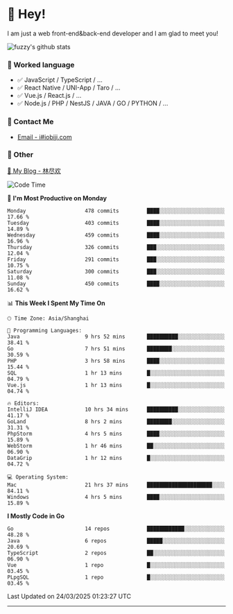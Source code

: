# 👋 Hey!

I am just a web front-end&back-end developer and I am glad to meet you!

![fuzzy's github stats](https://github-readme-stats.vercel.app/api?username=JaydenForYou&&show_icons=true&&title_color=1abc9c&&icon_color=1abc9c)


### 📝 Worked language

- ✅ JavaScript / TypeScript / ...
- ✅ React Native / UNI-App / Taro / ...
- ✅ Vue.js / React.js / ...
- ✅ Node.js / PHP / NestJS / JAVA / GO / PYTHON / ...

### 📮 Contact Me

- [Email - i#iobiji.com](mailto:i@iobiji.com)


### 🤪 Other

[📌 My Blog - 林尽欢](https://iobiji.com)

<!--START_SECTION:waka-->
![Code Time](http://img.shields.io/badge/Code%20Time-1%2C611%20hrs%2021%20mins-blue)

📅 **I'm Most Productive on Monday** 

```text
Monday                   478 commits         ████░░░░░░░░░░░░░░░░░░░░░   17.66 % 
Tuesday                  403 commits         ████░░░░░░░░░░░░░░░░░░░░░   14.89 % 
Wednesday                459 commits         ████░░░░░░░░░░░░░░░░░░░░░   16.96 % 
Thursday                 326 commits         ███░░░░░░░░░░░░░░░░░░░░░░   12.04 % 
Friday                   291 commits         ███░░░░░░░░░░░░░░░░░░░░░░   10.75 % 
Saturday                 300 commits         ███░░░░░░░░░░░░░░░░░░░░░░   11.08 % 
Sunday                   450 commits         ████░░░░░░░░░░░░░░░░░░░░░   16.62 % 
```


📊 **This Week I Spent My Time On** 

```text
🕑︎ Time Zone: Asia/Shanghai

💬 Programming Languages: 
Java                     9 hrs 52 mins       ██████████░░░░░░░░░░░░░░░   38.41 % 
Go                       7 hrs 51 mins       ████████░░░░░░░░░░░░░░░░░   30.59 % 
PHP                      3 hrs 58 mins       ████░░░░░░░░░░░░░░░░░░░░░   15.44 % 
SQL                      1 hr 13 mins        █░░░░░░░░░░░░░░░░░░░░░░░░   04.79 % 
Vue.js                   1 hr 13 mins        █░░░░░░░░░░░░░░░░░░░░░░░░   04.74 % 

🔥 Editors: 
IntelliJ IDEA            10 hrs 34 mins      ██████████░░░░░░░░░░░░░░░   41.17 % 
GoLand                   8 hrs 2 mins        ████████░░░░░░░░░░░░░░░░░   31.31 % 
PhpStorm                 4 hrs 5 mins        ████░░░░░░░░░░░░░░░░░░░░░   15.89 % 
WebStorm                 1 hr 46 mins        ██░░░░░░░░░░░░░░░░░░░░░░░   06.90 % 
DataGrip                 1 hr 12 mins        █░░░░░░░░░░░░░░░░░░░░░░░░   04.72 % 

💻 Operating System: 
Mac                      21 hrs 37 mins      █████████████████████░░░░   84.11 % 
Windows                  4 hrs 5 mins        ████░░░░░░░░░░░░░░░░░░░░░   15.89 % 
```

**I Mostly Code in Go** 

```text
Go                       14 repos            ████████████░░░░░░░░░░░░░   48.28 % 
Java                     6 repos             █████░░░░░░░░░░░░░░░░░░░░   20.69 % 
TypeScript               2 repos             ██░░░░░░░░░░░░░░░░░░░░░░░   06.90 % 
Vue                      1 repo              █░░░░░░░░░░░░░░░░░░░░░░░░   03.45 % 
PLpgSQL                  1 repo              █░░░░░░░░░░░░░░░░░░░░░░░░   03.45 % 
```




 Last Updated on 24/03/2025 01:23:27 UTC
<!--END_SECTION:waka-->
---
